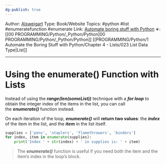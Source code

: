```yaml
---
dg-publish: true
---
```

Author: [Alsweigart](https://alsweigart.com/)
Type: Book/Website
Topics: #python #list #enumeratefunction #enumerate
Link: [Automate boring stuff with Python](https://automatetheboringstuff.com/)
∗:[[00 PROGRAMMING/Python/_Python/Python\|00 PROGRAMMING/Python/_Python/Python]]  [[PROGRAMMING/Python/1 Automate the Boring Stuff with Python/Chapter 4 - Lists/023 List Data Type\|List]] 

---
# Using the enumerate() Function with Lists

Instead of using the ___range(len(someList))___ technique with a ___for loop___ to obtain the integer index of the items in the list, you can call the ___enumerate()___ function instead.


On each iteration of the loop, ___enumerate()___ will __return two values__: the ___index___ of the item in the list, and the ___item___ in the list itself.

```python
supplies = ['pens', 'staplers', 'flamethrowers', 'binders']
for index, item in enumerate(supplies):
	print('Index ' + str(index) + ' in supplies is: ' + item)
```

>The ___enumerate()___ function is useful if you need both the item and the item’s index in the loop’s block.

